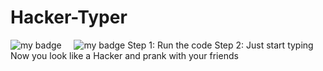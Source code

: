 # Hacker-Typer
![my badge](https://img.shields.io/badge/Made%20with-Javascript-blue?style=for-the-badge&logo=Javascript)  &nbsp;  &nbsp; ![my badge](https://img.shields.io/github/last-commit/Shubh99992/Restaurent-website?style=for-the-badge)
Step 1: Run the code
Step 2: Just start typing
Now you look like a Hacker and prank with your friends 
